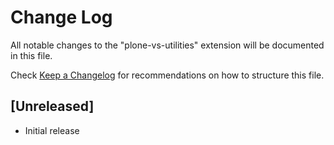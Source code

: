 # Change Log

All notable changes to the "plone-vs-utilities" extension will be documented in this file.

Check [Keep a Changelog](http://keepachangelog.com/) for recommendations on how to structure this file.

## [Unreleased]

- Initial release